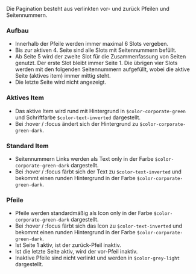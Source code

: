 Die Pagination besteht aus verlinkten vor- und zurück Pfeilen und Seitennummern.  

### Aufbau 
- Innerhalb der Pfeile werden immer maximal 6 Slots vergeben.  
- Bis zur aktiven 4. Seite sind alle Slots mit Seitennummern befüllt.  
- Ab Seite 5 wird der zweite Slot für die Zusammenfassung von Seiten genutzt. Der erste Slot bleibt immer Seite 1. Die übrigen vier Slots werden mit den folgenden Seitennummern aufgefüllt, wobei die aktive Seite (aktives item) immer mittig steht.  
- Die letzte Seite wird nicht angezeigt.

### Aktives Item  
- Das aktive Item wird rund mit Hintergrund in `$color-corporate-green` und Schriftfarbe `$color-text-inverted` dargestellt. 
- Bei :hover / :focus ändert sich der Hintergrund zu `$color-corporate-green-dark`.

### Standard Item  
- Seitennummern Links werden als Text only in der Farbe `$color-corporate-green-dark` dargestellt. 
- Bei :hover / :focus färbt sich der Text zu `$color-text-inverted` und bekommt einen runden Hintergrund in der Farbe `$color-corporate-green-dark`.

### Pfeile
- Pfeile werden standardmäßig als Icon only in der Farbe `$color-corporate-green-dark` dargestellt. 
- Bei :hover / :focus färbt sich das Icon zu `$color-text-inverted` und bekommt einen runden Hintergrund in der Farbe `$color-corporate-green-dark`. 
- Ist Seite 1 aktiv, ist der zurück-Pfeil inaktiv. 
- Ist die letzte Seite aktiv, wird der vor-Pfeil inaktiv. 
- Inaktive Pfeile sind nicht verlinkt und werden in `$color-grey-light` dargestellt.
